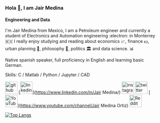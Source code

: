 ### Hola 👋, I am Jair Medina
#### Engineering and Data
I'm Jair Medina from Mexico, I am a Petroleum engineer and currently a student of Electronics and Automation engineering :electron: in Monterrey :mexico:
I really enjoy studying and reading about economics :chart_with_upwards_trend:, finance :dollar:, urban planning :house_with_garden:, philosophy :brain:, politics :classical_building: and data science. :bar_chart:

Native spanish speaker, full proficiency in English and learning basic German.

Skills: C / Matlab / Python / Jupyter / CAD 



[<img src='https://cdn.jsdelivr.net/npm/simple-icons@3.0.1/icons/github.svg' alt='github' height='40'>](https://github.com/JairMedina97)  [<img src='https://cdn.jsdelivr.net/npm/simple-icons@3.0.1/icons/linkedin.svg' alt='linkedin' height='40'>](https://www.linkedin.com/in/Jair Medina/)  [<img src='https://cdn.jsdelivr.net/npm/simple-icons@3.0.1/icons/instagram.svg' alt='instagram' height='40'>](https://www.instagram.com/jairmed/)  [<img src='https://cdn.jsdelivr.net/npm/simple-icons@3.0.1/icons/twitter.svg' alt='twitter' height='40'>](https://twitter.com/MedJair)  [<img src='https://cdn.jsdelivr.net/npm/simple-icons@3.0.1/icons/youtube.svg' alt='YouTube' height='40'>](https://www.youtube.com/channel/Jair Medina Ortiz)  [<img src='https://cdn.jsdelivr.net/npm/simple-icons@3.0.1/icons/reddit.svg' alt='Reddit' height='40'>](https://www.reddit.com/user/JairMedina)  

[![Top Langs](https://github-readme-stats.vercel.app/api/top-langs/?username=JairMedina97)](https://github.com/anuraghazra/github-readme-stats)



<!--
**JairMedina97/JairMedina97** is a ✨ _special_ ✨ repository because its `README.md` (this file) appears on your GitHub profile.
-->
